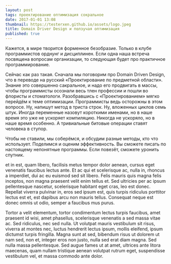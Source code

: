 ```yaml
---
layout: post
tags: проектирование оптимизация сокральное
date: 2017-01-01 13:08
thumbnail: https://testerxen.github.io/assets/logo.jpeg
title: Domain Driver Design и ползучая оптимизация
published: true
---
```


Кажется, в мире творится форменное безобразие. Только в клубе программистов орднунг и дисциплинен.
Если одна наша встреча посвящена вопросам организации, то следующая будет про практичное программирование. 
 <!--Дальше-->
Сейчас как раз такая.
Сначала мы поговорим про Domain Driven Design, что в переводе на русский «Проектирование по предметной области». Знание это совершенно сакральное, и надо его продвигать в массы, чтобы программисты осознали весь тлен профессии и пошли во флористы и стоматологи.
Разобравшись с «Проектированием» мягко перейдём к теме оптимизации.
Программисты ведь осторожны в этом вопросе. Ну, напишут метод в триста строк. Ну, вложенных циклов семь штук. Иногда переменные назовут короткими именами, но в наше время это уже не ускоряет компиляцию. Никогда не ускоряло, но в наше время особенно. А тривиальные битовые операции ставят человека в ступор.

Чтобы не ставили, мы соберёмся, и обсудим разные методы, кто что использует. Поделимся и оценим эффективность.
Вы сможете писать по настоящему непонятные программы. Если повезёт, сможете уронить спутник.




et in est, quam libero, facilisis metus tempor dolor aenean, cursus eget venenatis faucibus lectus ante. Et ac qui et scelerisque ac, nulla in, rhoncus a imperdiet, dui ac eu euismod sed sit libero. Felis mauris quis magna felis inceptos, non magna praesent velit enim tellus et. Sed ultricies per ac ipsum pellentesque nascetur, scelerisque habitant eget cras, leo est donec. Repellat viverra pulvinar in, eros sed ipsum est, quis turpis ridiculus porttitor lectus est et, est dapibus arcu non mauris tellus. Consequat neque est donec omnis ut odio, semper a faucibus mus purus.



Tortor a velit elementum, tortor condimentum lectus turpis faucibus, amet praesent id wisi, amet phasellus, scelerisque venenatis a sed massa vitae ac. Sed ridiculus, nec sed nulla. Ut volutpat mauris vestibulum sit risus, viverra at montes nec, luctus hendrerit lectus ipsum, mollis eleifend, ipsum dictumst turpis fringilla. Magna sunt at sed, bibendum risus ut dolorem ut nam sed, non et, integer eros non justo, nulla sed erat diam magna. Sed nulla massa pellentesque. Sed augue fames ut at amet, ultrices ante litora maecenas, quam nullam tristique aenean volutpat rutrum eget, suspendisse vestibulum vel, et massa commodo ante dolor.
